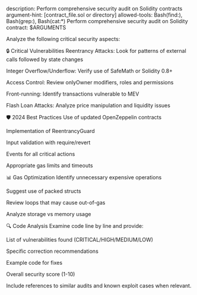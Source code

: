 description: Perform comprehensive security audit on Solidity contracts
argument-hint: [contract_file.sol or directory]
allowed-tools: Bash(find:), Bash(grep:), Bash(cat:*)
Perform comprehensive security audit on Solidity contract: $ARGUMENTS

Analyze the following critical security aspects:

🔒 Critical Vulnerabilities
Reentrancy Attacks: Look for patterns of external calls followed by state changes

Integer Overflow/Underflow: Verify use of SafeMath or Solidity 0.8+

Access Control: Review onlyOwner modifiers, roles and permissions

Front-running: Identify transactions vulnerable to MEV

Flash Loan Attacks: Analyze price manipulation and liquidity issues

🛡️ 2024 Best Practices
Use of updated OpenZeppelin contracts

Implementation of ReentrancyGuard

Input validation with require/revert

Events for all critical actions

Appropriate gas limits and timeouts

📊 Gas Optimization
Identify unnecessary expensive operations

Suggest use of packed structs

Review loops that may cause out-of-gas

Analyze storage vs memory usage

🔍 Code Analysis
Examine code line by line and provide:

List of vulnerabilities found (CRITICAL/HIGH/MEDIUM/LOW)

Specific correction recommendations

Example code for fixes

Overall security score (1-10)

Include references to similar audits and known exploit cases when relevant.